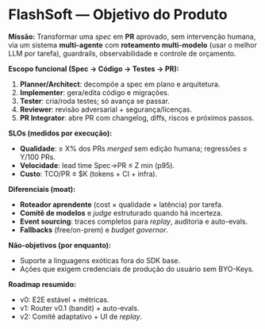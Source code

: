 ﻿# FlashSoft — Objetivo do Produto

**Missão:** Transformar uma *spec* em **PR** aprovado, sem intervenção humana, via um sistema **multi-agente** com **roteamento multi-modelo** (usar o melhor LLM por tarefa), guardrails, observabilidade e controle de orçamento.

**Escopo funcional (Spec → Código → Testes → PR):**
1. **Planner/Architect**: decompõe a spec em plano e arquitetura.
2. **Implementer**: gera/edita código e migrações.
3. **Tester**: cria/roda testes; só avança se passar.
4. **Reviewer**: revisão adversarial + segurança/licenças.
5. **PR Integrator**: abre PR com changelog, diffs, riscos e próximos passos.

**SLOs (medidos por execução):**
- **Qualidade**: ≥ X% dos PRs *merged* sem edição humana; regressões ≤ Y/100 PRs.
- **Velocidade**: lead time Spec→PR ≤ Z min (p95).
- **Custo**: TCO/PR ≤ $K (tokens + CI + infra).

**Diferenciais (moat):**
- **Roteador aprendente** (cost × qualidade × latência) por tarefa.
- **Comitê de modelos** e *judge* estruturado quando há incerteza.
- **Event sourcing**: traces completos para *replay*, auditoria e auto-evals.
- **Fallbacks** (free/on-prem) e *budget governor*.

**Não-objetivos (por enquanto):**
- Suporte a linguagens exóticas fora do SDK base.
- Ações que exigem credenciais de produção do usuário sem BYO-Keys.

**Roadmap resumido:**
- v0: E2E estável + métricas.
- v1: Router v0.1 (bandit) + auto-evals.
- v2: Comitê adaptativo + UI de *replay*.
